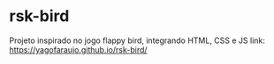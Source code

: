 # rsk-bird
Projeto inspirado no jogo flappy bird, integrando HTML, CSS e JS
link: https://yagofaraujo.github.io/rsk-bird/
